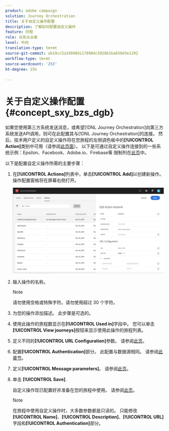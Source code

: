 ```yaml
---
product: adobe campaign
solution: Journey Orchestration
title: 关于自定义操作配置
description: 了解如何配置自定义操作
feature: 历程
role: 业务从业者
level: 中间
translation-type: tm+mt
source-git-commit: ab19cc5a3d998d1178984c5028b1ba650d3e1292
workflow-type: tm+mt
source-wordcount: '253'
ht-degree: 15%

---
```



# 关于自定义操作配置 {#concept_sxy_bzs_dgb}

如果您使用第三方系统发送消息，或希望[!DNL Journey Orchestration]向第三方系统发送API调用，则可在此配置其与[!DNL Journey Orchestration]的连接。 然后，技术用户定义的自定义操作将在您旅程的左侧调色板中的&#x200B;**[!UICONTROL Action]**&#x200B;类别中可用（请参阅[此页面](../building-journeys/about-action-activities.md)）。 以下是可通过自定义操作连接到的一些系统示例：Epsilon、Facebook、Adobe.io、Firebase等
限制列在[此页](../about/limitations.md)中。

以下是配置自定义操作所需的主要步骤：

1. 在&#x200B;**[!UICONTROL Actions]**&#x200B;列表中，单击&#x200B;**[!UICONTROL Add]**&#x200B;以创建新操作。 操作配置窗格将在屏幕右侧打开。

   ![](../assets/custom2.png)

1. 输入操作的名称。

   >[!NOTE]
   >
   >请勿使用空格或特殊字符。请勿使用超过 30 个字符。

1. 为您的操作添加描述。 此步骤是可选的。
1. 使用此操作的旅程数显示在&#x200B;**[!UICONTROL Used in]**&#x200B;字段中。 您可以单击&#x200B;**[!UICONTROL View journeys]**&#x200B;按钮来显示使用此操作的旅程列表。
1. 定义不同的&#x200B;**[!UICONTROL URL Configuration]**&#x200B;参数。 请参阅[此页](../action/url-configuration.md)。
1. 配置&#x200B;**[!UICONTROL Authentication]**&#x200B;部分。 此配置与数据源相同。  请参阅[此章节](../datasource/external-data-sources.md#section_wjp_nl5_nhb)。
1. 定义&#x200B;**[!UICONTROL Message parameters]**。 请参阅[此页](../action/defining-the-message-parameters.md)。
1. 单击 **[!UICONTROL Save]**.

   自定义操作现已配置好并准备在您的旅程中使用。 请参阅[此页](../building-journeys/about-action-activities.md)。

   >[!NOTE]
   >
   >在旅程中使用自定义操作时，大多数参数都是只读的。 只能修改&#x200B;**[!UICONTROL Name]**、**[!UICONTROL Description]**、**[!UICONTROL URL]**&#x200B;字段和&#x200B;**[!UICONTROL Authentication]**&#x200B;部分。
